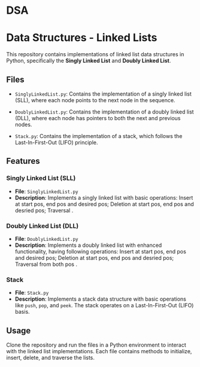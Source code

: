 # DSA
# Data Structures - Linked Lists

This repository contains implementations of linked list data structures in Python, specifically the **Singly Linked List** and **Doubly Linked List**.

## Files

- `SinglyLinkedList.py`: Contains the implementation of a singly linked list (SLL), where each node points to the next node in the sequence.
- `DoublyLinkedList.py`: Contains the implementation of a doubly linked list (DLL), where each node has pointers to both the next and previous nodes.

- `Stack.py`: Contains the implementation of a stack, which follows the Last-In-First-Out (LIFO) principle.


## Features

### Singly Linked List (SLL)
- **File**: `SinglyLinkedList.py`
- **Description**: Implements a singly linked list with basic operations: Insert at start pos, end pos and desired pos; Deletion at start pos, end pos and desried pos; Traversal .


### Doubly Linked List (DLL)
- **File**: `DoublyLinkedList.py`
- **Description**: Implements a doubly linked list with enhanced functionality, having following operations: Insert at start pos, end pos and desired pos; Deletion at start pos, end pos and desried pos; Traversal from both pos .

### Stack
- **File**: `Stack.py`
- **Description**: Implements a stack data structure with basic operations like `push`, `pop`, and `peek`. The stack operates on a Last-In-First-Out (LIFO) basis.

## Usage

Clone the repository and run the files in a Python environment to interact with the linked list implementations. Each file contains methods to initialize, insert, delete, and traverse the lists.

